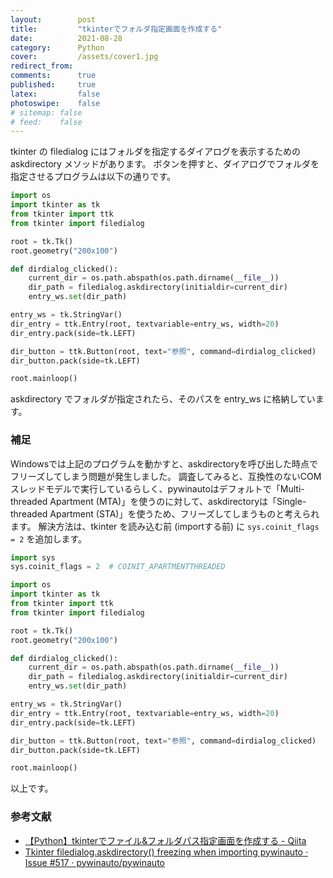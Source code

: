 ```yaml
---
layout:        post
title:         "tkinterでフォルダ指定画面を作成する"
date:          2021-08-28
category:      Python
cover:         /assets/cover1.jpg
redirect_from:
comments:      true
published:     true
latex:         false
photoswipe:    false
# sitemap: false
# feed:    false
---
```


tkinter の filedialog にはフォルダを指定するダイアログを表示するための askdirectory メソッドがあります。
ボタンを押すと、ダイアログでフォルダを指定させるプログラムは以下の通りです。

```python
import os
import tkinter as tk
from tkinter import ttk
from tkinter import filedialog

root = tk.Tk()
root.geometry("200x100")

def dirdialog_clicked():
    current_dir = os.path.abspath(os.path.dirname(__file__))
    dir_path = filedialog.askdirectory(initialdir=current_dir)
    entry_ws.set(dir_path)

entry_ws = tk.StringVar()
dir_entry = ttk.Entry(root, textvariable=entry_ws, width=20)
dir_entry.pack(side=tk.LEFT)

dir_button = ttk.Button(root, text="参照", command=dirdialog_clicked)
dir_button.pack(side=tk.LEFT)

root.mainloop()
```

askdirectory でフォルダが指定されたら、そのパスを entry_ws に格納しています。


### 補足

Windowsでは上記のプログラムを動かすと、askdirectoryを呼び出した時点でフリーズしてしまう問題が発生しました。
調査してみると、互換性のないCOMスレッドモデルで実行しているらしく、pywinautoはデフォルトで「Multi-threaded Apartment (MTA)」を使うのに対して、askdirectoryは「Single-threaded Apartment (STA)」を使うため、フリーズしてしまうものと考えられます。
解決方法は、tkinter を読み込む前 (importする前) に `sys.coinit_flags = 2` を追加します。

```python
import sys
sys.coinit_flags = 2  # COINIT_APARTMENTTHREADED

import os
import tkinter as tk
from tkinter import ttk
from tkinter import filedialog

root = tk.Tk()
root.geometry("200x100")

def dirdialog_clicked():
    current_dir = os.path.abspath(os.path.dirname(__file__))
    dir_path = filedialog.askdirectory(initialdir=current_dir)
    entry_ws.set(dir_path)

entry_ws = tk.StringVar()
dir_entry = ttk.Entry(root, textvariable=entry_ws, width=20)
dir_entry.pack(side=tk.LEFT)

dir_button = ttk.Button(root, text="参照", command=dirdialog_clicked)
dir_button.pack(side=tk.LEFT)

root.mainloop()
```

以上です。

### 参考文献

- [【Python】tkinterでファイル&フォルダパス指定画面を作成する - Qiita](https://qiita.com/dgkmtu/items/2367a73f7e2d498e6075)
- [Tkinter filedialog.askdirectory() freezing when importing pywinauto · Issue #517 · pywinauto/pywinauto](https://github.com/pywinauto/pywinauto/issues/517)
